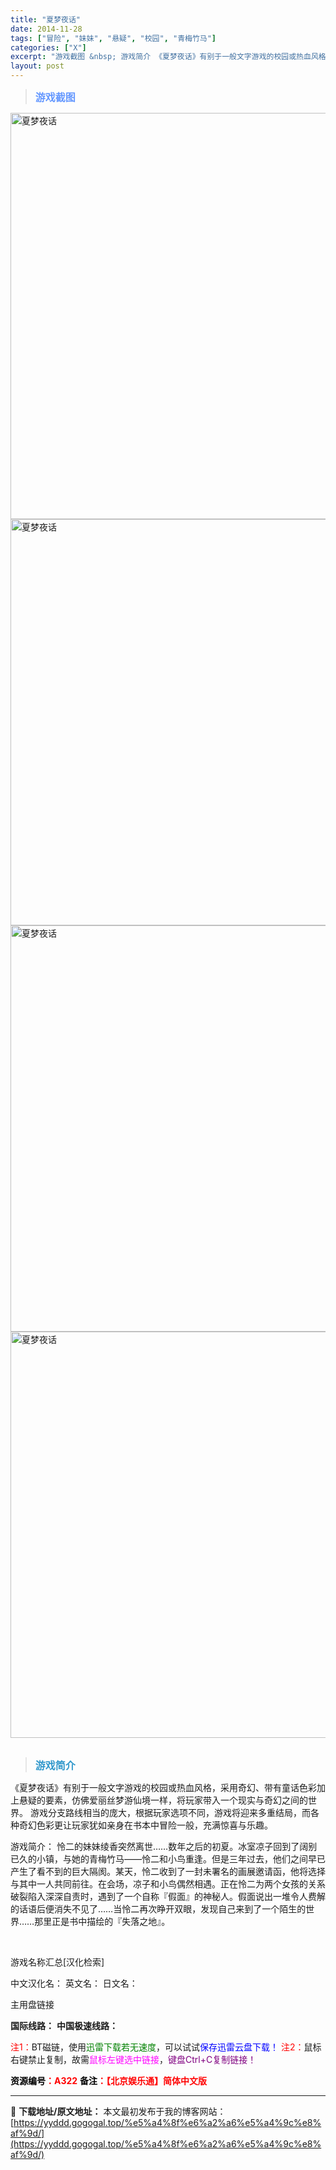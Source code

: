 ```yaml
---
title: "夏梦夜话"
date: 2014-11-28
tags: ["冒险", "妹妹", "悬疑", "校园", "青梅竹马"]
categories: ["X"]
excerpt: "游戏截图 &nbsp; 游戏简介 《夏梦夜话》有别于一般文字游戏的校园或热血风格，采用奇幻、带有童话色彩加上悬疑的要素，仿佛爱丽丝梦游仙境一样，将玩家带入一个现实与奇幻之间的世界。 游戏分支路线相当的庞大，根据玩家选项不同，游戏将迎来多重结局，而各种奇幻色彩更让玩家犹如亲身在书本中冒险一般，充满惊喜&hellip;"
layout: post
---
```


<div>
<blockquote><b><span style="font-size: 12pt; color: #6699ff;">游戏截图</span></b></blockquote>
<div><img title="点击放大" src="https://yyddd.gogogal.top/wp-content/uploads/2025/04/20250430_68120011b42e1.webp" alt="夏梦夜话" width="650" /></div>
<div><img title="点击放大" src="https://yyddd.gogogal.top/wp-content/uploads/2025/04/20250430_6812001315aa7.webp" alt="夏梦夜话" width="650" /></div>
<div><img title="点击放大" src="https://yyddd.gogogal.top/wp-content/uploads/2025/04/20250430_6812001523d1a.webp" alt="夏梦夜话" width="650" /></div>
<div><img title="点击放大" src="https://yyddd.gogogal.top/wp-content/uploads/2025/04/20250430_68120016b16cb.webp" alt="夏梦夜话" width="650" /></div>
&nbsp;
<blockquote><b><span style="font-size: 12pt; color: #3399cc;">游戏简介</span></b></blockquote>
<div>《夏梦夜话》有别于一般文字游戏的校园或热血风格，采用奇幻、带有童话色彩加上悬疑的要素，仿佛爱丽丝梦游仙境一样，将玩家带入一个现实与奇幻之间的世界。 游戏分支路线相当的庞大，根据玩家选项不同，游戏将迎来多重结局，而各种奇幻色彩更让玩家犹如亲身在书本中冒险一般，充满惊喜与乐趣。


游戏简介：
怜二的妹妹绫香突然离世……数年之后的初夏。冰室凉子回到了阔别已久的小镇，与她的青梅竹马——怜二和小鸟重逢。但是三年过去，他们之间早已产生了看不到的巨大隔阂。某天，怜二收到了一封未署名的画展邀请函，他将选择与其中一人共同前往。在会场，凉子和小鸟偶然相遇。正在怜二为两个女孩的关系破裂陷入深深自责时，遇到了一个自称『假面』的神秘人。假面说出一堆令人费解的话语后便消失不见了……当怜二再次睁开双眼，发现自己来到了一个陌生的世界……那里正是书中描绘的『失落之地』。</div>
&nbsp;

游戏名称汇总[汉化检索]

中文汉化名：
英文名：
日文名：
</div>
<div class="panel panel-primary">
<div class="panel-heading">主用盘链接</div>
<div class="panel-body">

<b>国际线路：</b>
<b>中国极速线路：</b>


<span style="color: #ff0000;">注1：</span>BT磁链，使用<span style="color: #008000;">迅雷下载若无速度</span>，可以试试<span style="color: #0000ff;">保存迅雷云盘下载！</span>
<span style="color: #ff0000;">注2：</span>鼠标右键禁止复制，故需<span style="color: #ff00ff;">鼠标左键选中链接</span>，<span style="color: #800080;">键盘Ctrl+C复制链接！</span>

</div>
<div class="panel-footer"><span style="color: #ff0000;"><b><span style="color: #000000;">资源编号</span>：A322</b></span>
<span style="color: #ff0000;"><b><span style="color: #000000;">备注</span>：【北京娱乐通】简体中文版</b></span></div>
</div>

---
📖 **下载地址/原文地址：** 本文最初发布于我的博客网站：[https://yyddd.gogogal.top/%e5%a4%8f%e6%a2%a6%e5%a4%9c%e8%af%9d/](https://yyddd.gogogal.top/%e5%a4%8f%e6%a2%a6%e5%a4%9c%e8%af%9d/)
